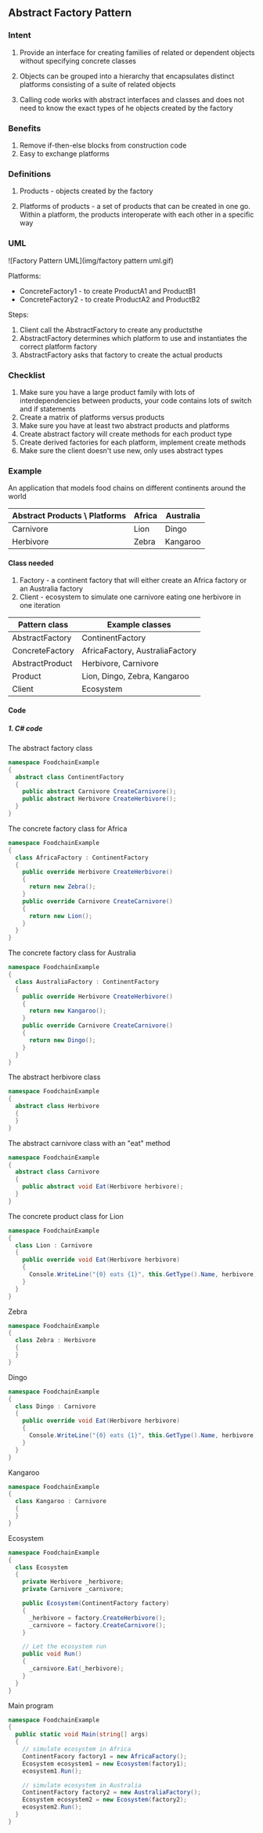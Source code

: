 ## Abstract Factory Pattern
### Intent
1. Provide an interface for creating families of related or dependent objects without specifying concrete classes

2. Objects can be grouped into a hierarchy that encapsulates distinct platforms consisting of a suite of related objects

3. Calling code works with abstract interfaces and classes and does not need to know the exact types of he objects created by the factory

### Benefits
1. Remove if-then-else blocks from construction code
2. Easy to exchange platforms

### Definitions
1. Products - objects created by the factory

2. Platforms of products - a set of products that can be created in one go. Within a platform, the products interoperate with each other in a specific way

### UML
![Factory Pattern UML](img/factory pattern uml.gif)

Platforms:
- ConcreteFactory1 - to create ProductA1 and ProductB1
- ConcreteFactory2 - to create ProductA2 and ProductB2

Steps:
1. Client call the AbstractFactory to create any productsthe
2. AbstractFactory determines which platform to use and instantiates the correct platform factory
3. AbstractFactory asks that factory to create the actual products

### Checklist
1. Make sure you have a large product family with lots of interdependencies between products, your code contains lots of switch and if statements
2. Create a matrix of platforms versus products
3. Make sure you have at least two abstract products and platforms
4. Create abstract factory will create methods for each product type
5. Create derived factories for each platform, implement create methods
6. Make sure the client doesn't use new, only uses abstract types

### Example
An application that models food chains on different continents around the world

| Abstract Products \ Platforms | Africa | Australia |
| --- | --- | --- |
| Carnivore | Lion | Dingo |
| Herbivore | Zebra | Kangaroo|

#### Class needed
1. Factory - a continent factory that will either create an Africa factory or an Australia factory
2. Client - ecosystem to simulate one carnivore eating one herbivore in one iteration

| Pattern class | Example classes |
| --- | --- |
| AbstractFactory | ContinentFactory |
| ConcreteFactory | AfricaFactory, AustraliaFactory |
| AbstractProduct | Herbivore, Carnivore |
| Product | Lion, Dingo, Zebra, Kangaroo |
| Client | Ecosystem|

#### Code
##### 1. C# code
The abstract factory class
```csharp
namespace FoodchainExample
{
  abstract class ContinentFactory
  {
    public abstract Carnivore CreateCarnivore();
    public abstract Herbivore CreateHerbivore();
  }
}
```
The concrete factory class for Africa
```csharp
namespace FoodchainExample
{
  class AfricaFactory : ContinentFactory
  {
    public override Herbivore CreateHerbivore()
    {
      return new Zebra();
    }
    public override Carnivore CreateCarnivore()
    {
      return new Lion();
    }
  }
}
```
The concrete factory class for Australia
```csharp
namespace FoodchainExample
{
  class AustraliaFactory : ContinentFactory
  {
    public override Herbivore CreateHerbivore()
    {
      return new Kangaroo();
    }
    public override Carnivore CreateCarnivore()
    {
      return new Dingo();
    }
  }
}
```
The abstract herbivore class
```csharp
namespace FoodchainExample
{
  abstract class Herbivore
  {
  }
}
```
The abstract carnivore class with an "eat" method
```csharp
namespace FoodchainExample
{
  abstract class Carnivore
  {
    public abstract void Eat(Herbivore herbivore);
  }
}
```
The concrete product class for Lion
```csharp
namespace FoodchainExample
{
  class Lion : Carnivore
  {
    public override void Eat(Herbivore herbivore)
    {
      Console.WriteLine("{0} eats {1}", this.GetType().Name, herbivore);
    }
  }
}
```
Zebra
```csharp
namespace FoodchainExample
{
  class Zebra : Herbivore
  {
  }
}
```
Dingo
```csharp
namespace FoodchainExample
{
  class Dingo : Carnivore
  {
    public override void Eat(Herbivore herbivore)
    {
      Console.WriteLine("{0} eats {1}", this.GetType().Name, herbivore);
    }
  }
}
```
Kangaroo
```csharp
namespace FoodchainExample
{
  class Kangaroo : Carnivore
  {
  }
}
```
Ecosystem
```csharp
namespace FoodchainExample
{
  class Ecosystem
  {
    private Herbivore _herbivore;
    private Carnivore _carnivore;

    public Ecosystem(ContinentFactory factory)
    {
      _herbivore = factory.CreateHerbivore();
      _carnivore = factory.CreateCarnivore();
    }

    // Let the ecosystem run
    public void Run()
    {
      _carnivore.Eat(_herbivore);
    }
  }
}
```
Main program
```csharp
namespace FoodchainExample
{
  public static void Main(string[] args)
  {
    // simulate ecosystem in Africa
    ContinentFacory factory1 = new AfricaFactory();
    Ecosystem ecosystem1 = new Ecosystem(factory1);
    ecosystem1.Run();

    // simulate ecosystem in Australia
    ContinentFactory factory2 = new AustraliaFactory();
    Ecosystem ecosystem2 = new Ecosystem(factory2);
    ecosystem2.Run();
  }
}
```
